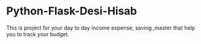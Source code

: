 # Python-Flask-Desi-Hisab
This is project for your day to day income expense, saving ,master that help you to
track your budget.
